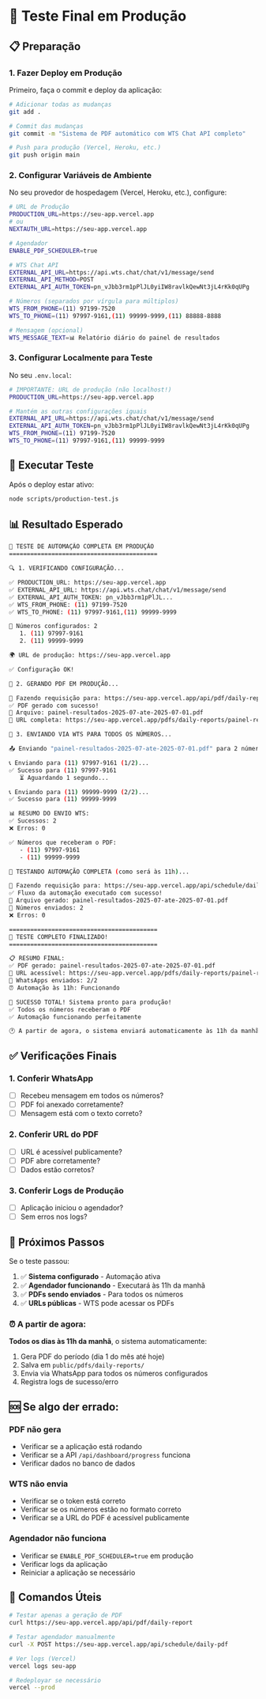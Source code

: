 # 🚀 Teste Final em Produção

## 📋 Preparação

### 1. Fazer Deploy em Produção

Primeiro, faça o commit e deploy da aplicação:

```bash
# Adicionar todas as mudanças
git add .

# Commit das mudanças
git commit -m "Sistema de PDF automático com WTS Chat API completo"

# Push para produção (Vercel, Heroku, etc.)
git push origin main
```

### 2. Configurar Variáveis de Ambiente

No seu provedor de hospedagem (Vercel, Heroku, etc.), configure:

```bash
# URL de Produção
PRODUCTION_URL=https://seu-app.vercel.app
# ou
NEXTAUTH_URL=https://seu-app.vercel.app

# Agendador
ENABLE_PDF_SCHEDULER=true

# WTS Chat API
EXTERNAL_API_URL=https://api.wts.chat/chat/v1/message/send
EXTERNAL_API_METHOD=POST
EXTERNAL_API_AUTH_TOKEN=pn_vJbb3rm1pPlJL0yiIW8ravlkQewNt3jL4rKk0qUPg

# Números (separados por vírgula para múltiplos)
WTS_FROM_PHONE=(11) 97199-7520
WTS_TO_PHONE=(11) 97997-9161,(11) 99999-9999,(11) 88888-8888

# Mensagem (opcional)
WTS_MESSAGE_TEXT=📊 Relatório diário do painel de resultados
```

### 3. Configurar Localmente para Teste

No seu `.env.local`:

```bash
# IMPORTANTE: URL de produção (não localhost!)
PRODUCTION_URL=https://seu-app.vercel.app

# Mantém as outras configurações iguais
EXTERNAL_API_URL=https://api.wts.chat/chat/v1/message/send
EXTERNAL_API_AUTH_TOKEN=pn_vJbb3rm1pPlJL0yiIW8ravlkQewNt3jL4rKk0qUPg
WTS_FROM_PHONE=(11) 97199-7520
WTS_TO_PHONE=(11) 97997-9161,(11) 99999-9999
```

## 🧪 Executar Teste

Após o deploy estar ativo:

```bash
node scripts/production-test.js
```

## 📊 Resultado Esperado

```bash
🚀 TESTE DE AUTOMAÇÃO COMPLETA EM PRODUÇÃO
==========================================

🔍 1. VERIFICANDO CONFIGURAÇÃO...

✅ PRODUCTION_URL: https://seu-app.vercel.app
✅ EXTERNAL_API_URL: https://api.wts.chat/chat/v1/message/send
✅ EXTERNAL_API_AUTH_TOKEN: pn_vJbb3rm1pPlJL...
✅ WTS_FROM_PHONE: (11) 97199-7520
✅ WTS_TO_PHONE: (11) 97997-9161,(11) 99999-9999

📱 Números configurados: 2
   1. (11) 97997-9161
   2. (11) 99999-9999

🌍 URL de produção: https://seu-app.vercel.app

✅ Configuração OK!

📄 2. GERANDO PDF EM PRODUÇÃO...

🔗 Fazendo requisição para: https://seu-app.vercel.app/api/pdf/daily-report
✅ PDF gerado com sucesso!
📁 Arquivo: painel-resultados-2025-07-ate-2025-07-01.pdf
🔗 URL completa: https://seu-app.vercel.app/pdfs/daily-reports/painel-resultados-2025-07-ate-2025-07-01.pdf

📱 3. ENVIANDO VIA WTS PARA TODOS OS NÚMEROS...

📤 Enviando "painel-resultados-2025-07-ate-2025-07-01.pdf" para 2 número(s):

📞 Enviando para (11) 97997-9161 (1/2)...
✅ Sucesso para (11) 97997-9161
   ⏳ Aguardando 1 segundo...

📞 Enviando para (11) 99999-9999 (2/2)...
✅ Sucesso para (11) 99999-9999

📊 RESUMO DO ENVIO WTS:
✅ Sucessos: 2
❌ Erros: 0

✅ Números que receberam o PDF:
   - (11) 97997-9161
   - (11) 99999-9999

🔄 TESTANDO AUTOMAÇÃO COMPLETA (como será às 11h)...

🔗 Fazendo requisição para: https://seu-app.vercel.app/api/schedule/daily-pdf
✅ Fluxo da automação executado com sucesso!
📁 Arquivo gerado: painel-resultados-2025-07-ate-2025-07-01.pdf
📱 Números enviados: 2
❌ Erros: 0

==========================================
🎉 TESTE COMPLETO FINALIZADO!
==========================================

📋 RESUMO FINAL:
✅ PDF gerado: painel-resultados-2025-07-ate-2025-07-01.pdf
🔗 URL acessível: https://seu-app.vercel.app/pdfs/daily-reports/painel-resultados-2025-07-ate-2025-07-01.pdf
📱 WhatsApps enviados: 2/2
⏰ Automação às 11h: Funcionando

🎉 SUCESSO TOTAL! Sistema pronto para produção!
✅ Todos os números receberam o PDF
✅ Automação funcionando perfeitamente

🕐 A partir de agora, o sistema enviará automaticamente às 11h da manhã
```

## ✅ Verificações Finais

### 1. Conferir WhatsApp
- [ ] Recebeu mensagem em todos os números?
- [ ] PDF foi anexado corretamente?
- [ ] Mensagem está com o texto correto?

### 2. Conferir URL do PDF
- [ ] URL é acessível publicamente?
- [ ] PDF abre corretamente?
- [ ] Dados estão corretos?

### 3. Conferir Logs de Produção
- [ ] Aplicação iniciou o agendador?
- [ ] Sem erros nos logs?

## 🎯 Próximos Passos

Se o teste passou:

1. ✅ **Sistema configurado** - Automação ativa
2. ✅ **Agendador funcionando** - Executará às 11h da manhã
3. ✅ **PDFs sendo enviados** - Para todos os números
4. ✅ **URLs públicas** - WTS pode acessar os PDFs

### ⏰ A partir de agora:

**Todos os dias às 11h da manhã**, o sistema automaticamente:

1. Gera PDF do período (dia 1 do mês até hoje)
2. Salva em `public/pdfs/daily-reports/`
3. Envia via WhatsApp para todos os números configurados
4. Registra logs de sucesso/erro

## 🆘 Se algo der errado:

### PDF não gera
- Verificar se a aplicação está rodando
- Verificar se a API `/api/dashboard/progress` funciona
- Verificar dados no banco de dados

### WTS não envia
- Verificar se o token está correto
- Verificar se os números estão no formato correto
- Verificar se a URL do PDF é acessível publicamente

### Agendador não funciona
- Verificar se `ENABLE_PDF_SCHEDULER=true` em produção
- Verificar logs da aplicação
- Reiniciar a aplicação se necessário

## 🔧 Comandos Úteis

```bash
# Testar apenas a geração de PDF
curl https://seu-app.vercel.app/api/pdf/daily-report

# Testar agendador manualmente
curl -X POST https://seu-app.vercel.app/api/schedule/daily-pdf

# Ver logs (Vercel)
vercel logs seu-app

# Redeployar se necessário
vercel --prod
``` 